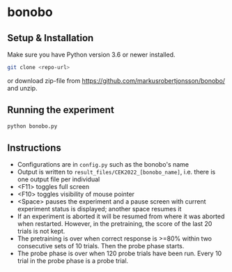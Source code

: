 # bonobo

## Setup & Installation

Make sure you have Python version 3.6 or newer installed.

```bash
git clone <repo-url>
```

or download zip-file from https://github.com/markusrobertjonsson/bonobo/ and unzip.

## Running the experiment

```bash
python bonobo.py
```

## Instructions

- Configurations are in `config.py` such as the bonobo's name
- Output is written to `result_files/CEK2022_[bonobo_name]`, i.e. there is one output file per individual
- &lt;F11> toggles full screen
- &lt;F10> toggles visibility of mouse pointer
- &lt;Space> pauses the experiment and a pause screen with current experiment status is displayed; another space resumes it
- If an experiment is aborted it will be resumed from where it was aborted when restarted. However, in the pretraining, the score of the last 20 trials is not kept.
- The pretraining is over when correct response is >=80% within two consecutive sets of 10 trials. Then the probe phase starts.
- The probe phase is over when 120 probe trials have been run. Every 10 trial in the probe phase is a probe trial.
